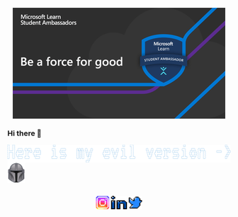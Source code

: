 <p align="center"><img align="center" src="images/giphy-preview.gif"/></p>

### Hi there 👋
<p>
<img align="center" src="images/svgGroup.png"height="40" width="571.28">
<a href="https://github.com/cloneumc" target="blank"><img align="center" src="images/Emoji-Blitz-Star-Wars-the-Mandalorian-single.png"height="46.55" width="40" /></a>
</p>

## 

<p align="center">
<a href="https://www.instagram.com/umc25/" target="blank"><img align="center" src="images/instagram.svg"height="30" width="30" /></a>
<a href="https://www.linkedin.com/in/ufuk-mert-%C3%A7elik-7586a9167/" target="blank"><img align="center" src="images/linkedin.svg"height="30" width="35.28" /></a>
<a href="https://twitter.com/umc25" target="blank"> <img align="center" src="images/twitter.svg" height="30" width="30"/></a>
</p>
